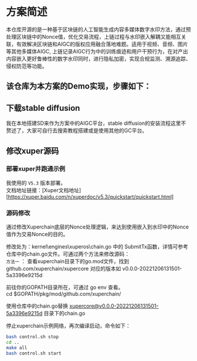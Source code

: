 # 方案简述
本仓库开源的是一种基于区块链的人工智能生成内容多媒体数字水印方法，通过预处理区块链中的Nonce值，优化交易流程，上链过程与水印嵌入解耦又能相互关联，有效解决区块链和AIGC的版权应用融合落地难题。适用于视频、音频、图片等其他多媒体AIGC, 上链记录AIGC行为中的训练痕迹和用户干预行为，在对产出内容嵌入更好鲁棒性的数字水印同时，进行隐私加密，实现合规监测、溯源追踪、侵权防范等功能。

## 该仓库为本方案的Demo实现，步骤如下：
## 下载stable diffusion
我在本地搭建SD来作为方案中的AIGC平台，stable diffusion的安装流程这里不赘述了，大家可自行去搜索教程搭建或是使用其他的GC平台。

## 修改xuper源码
### 部署xuper并跑通示例
我使用的 `V5.3` 版本部署。  
文档地址链接：[Xuper文档地址][https://xuper.baidu.com/n/xuperdoc/v5.3/quickstart/quickstart.html]

### 源码修改
通过修改Xuperchain底层的Nonce处理逻辑，来达到使用嵌入到水印中的Nonce值作为交易Nonce的目的。     

修改处为：kernel\engines\xuperos\chain.go 中的 SubmitTx函数，详情可参考仓库中的chain.go文件。可通过两个方法来修改源码：  
`方法一` ：
查看xuperchain目录下的go.mod文件，找到 github.com/xuperchain/xupercore 对应的版本如 v0.0.0-20221206131501-5a3396e9215d

前往你的GOPATH目录所在，可通过 go env 查看。  
cd $GOPATH/pkg/mod/github.com/xuperchain/

使用仓库中的chain.go替换 xupercore@v0.0.0-20221206131501-5a3396e9215d 目录下的chain.go

停止xuperchain示例网络，再次编译启动，命令如下：
```Bash
bash control.sh stop  
cd ..  
make all  
bash control.sh start  
```
